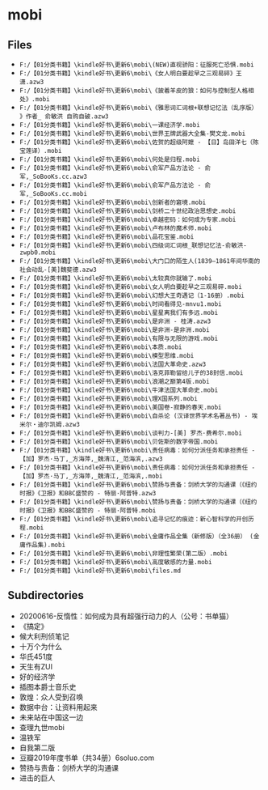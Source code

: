 # mobi

## Files

- `F:/【01分类书籍】\kindle好书\更新6\mobi\(NEW)直视骄阳：征服死亡恐惧.mobi`
- `F:/【01分类书籍】\kindle好书\更新6\mobi\《女人明白要趁早之三观易碎》王潇.azw3`
- `F:/【01分类书籍】\kindle好书\更新6\mobi\《披着羊皮的狼：如何与控制型人格相处》.mobi`
- `F:/【01分类书籍】\kindle好书\更新6\mobi\《雅思词汇词根+联想记忆法（乱序版） 》作者_ 俞敏洪 自购自破.azw3`
- `F:/【01分类书籍】\kindle好书\更新6\mobi\一课经济学.mobi`
- `F:/【01分类书籍】\kindle好书\更新6\mobi\世界王牌武器大全集-樊文龙.mobi`
- `F:/【01分类书籍】\kindle好书\更新6\mobi\佐贺的超级阿嬷 - 【日】岛田洋七（陈宝莲译）.mobi`
- `F:/【01分类书籍】\kindle好书\更新6\mobi\何处是归程.mobi`
- `F:/【01分类书籍】\kindle好书\更新6\mobi\俞军产品方法论 - 俞军,_SoBooKs.cc.azw3`
- `F:/【01分类书籍】\kindle好书\更新6\mobi\俞军产品方法论 - 俞军,_SoBooKs.cc.mobi`
- `F:/【01分类书籍】\kindle好书\更新6\mobi\创新者的窘境.mobi`
- `F:/【01分类书籍】\kindle好书\更新6\mobi\剑桥二十世纪政治思想史.mobi`
- `F:/【01分类书籍】\kindle好书\更新6\mobi\卓越密码：如何成为专家.mobi`
- `F:/【01分类书籍】\kindle好书\更新6\mobi\卢布林的魔术师.mobi`
- `F:/【01分类书籍】\kindle好书\更新6\mobi\品花宝鉴.mobi`
- `F:/【01分类书籍】\kindle好书\更新6\mobi\四级词汇词根_联想记忆法-俞敏洪-zwpb0.mobi`
- `F:/【01分类书籍】\kindle好书\更新6\mobi\大门口的陌生人(1839—1861年间华南的社会动乱-[美]魏斐德.azw3`
- `F:/【01分类书籍】\kindle好书\更新6\mobi\太较真你就输了.mobi`
- `F:/【01分类书籍】\kindle好书\更新6\mobi\女人明白要趁早之三观易碎.mobi`
- `F:/【01分类书籍】\kindle好书\更新6\mobi\幻想大王奇遇记（1-16册）.mobi`
- `F:/【01分类书籍】\kindle好书\更新6\mobi\时间看得见-mnvu1.mobi`
- `F:/【01分类书籍】\kindle好书\更新6\mobi\星星离我们有多远.mobi`
- `F:/【01分类书籍】\kindle好书\更新6\mobi\是非洲 - 桂涛.azw3`
- `F:/【01分类书籍】\kindle好书\更新6\mobi\是非洲-是非洲.mobi`
- `F:/【01分类书籍】\kindle好书\更新6\mobi\有限与无限的游戏.mobi`
- `F:/【01分类书籍】\kindle好书\更新6\mobi\本质.mobi`
- `F:/【01分类书籍】\kindle好书\更新6\mobi\模型思维.mobi`
- `F:/【01分类书籍】\kindle好书\更新6\mobi\法国大革命史.azw3`
- `F:/【01分类书籍】\kindle好书\更新6\mobi\洛克菲勒留给儿子的38封信.mobi`
- `F:/【01分类书籍】\kindle好书\更新6\mobi\浪潮之巅第4版.mobi`
- `F:/【01分类书籍】\kindle好书\更新6\mobi\牛津法国大革命史.mobi`
- `F:/【01分类书籍】\kindle好书\更新6\mobi\理X国系列.mobi`
- `F:/【01分类书籍】\kindle好书\更新6\mobi\美国卷-寂静的春天.mobi`
- `F:/【01分类书籍】\kindle好书\更新6\mobi\自杀论 (汉译世界学术名著丛书) - 埃米尔・迪尔凯姆.azw3`
- `F:/【01分类书籍】\kindle好书\更新6\mobi\谈判力-[美] 罗杰·费希尔.mobi`
- `F:/【01分类书籍】\kindle好书\更新6\mobi\贝佐斯的数字帝国.mobi`
- `F:/【01分类书籍】\kindle好书\更新6\mobi\责任病毒：如何分派任务和承担责任 - 【加】罗杰·马丁,_方海萍,_魏清江,_范海滨,.azw3`
- `F:/【01分类书籍】\kindle好书\更新6\mobi\责任病毒：如何分派任务和承担责任 - 【加】罗杰·马丁,_方海萍,_魏清江,_范海滨,.mobi`
- `F:/【01分类书籍】\kindle好书\更新6\mobi\赞扬与责备：剑桥大学的沟通课（《纽约时报》《卫报》和BBC盛赞的 - 特丽·阿普特.azw3`
- `F:/【01分类书籍】\kindle好书\更新6\mobi\赞扬与责备：剑桥大学的沟通课（《纽约时报》《卫报》和BBC盛赞的 - 特丽·阿普特.mobi`
- `F:/【01分类书籍】\kindle好书\更新6\mobi\追寻记忆的痕迹：新心智科学的开创历程.mobi`
- `F:/【01分类书籍】\kindle好书\更新6\mobi\金庸作品全集（新修版）（全36册） (金庸作品集).mobi`
- `F:/【01分类书籍】\kindle好书\更新6\mobi\非理性繁荣(第二版）.mobi`
- `F:/【01分类书籍】\kindle好书\更新6\mobi\高度敏感的力量.mobi`
- `F:/【01分类书籍】\kindle好书\更新6\mobi\files.md`

## Subdirectories

- 20200616-反惰性：如何成为具有超强行动力的人（公号：书单猫）
- 《搞定》
- 候大利刑侦笔记
- 十万个为什么
- 华氏451度
- 天生有ZUI
- 好的经济学
- 插图本爵士音乐史
- 敦煌：众人受到召唤
- 数据中台：让资料用起来
- 未来站在中国这一边
- 查理九世mobi
- 温铁军
- 自我第二版
- 豆瓣2019年度书单（共34册）6soluo.com
- 赞扬与责备：剑桥大学的沟通课
- 进击的巨人
